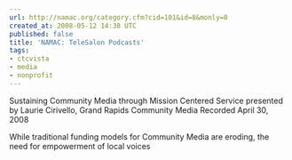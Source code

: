 ```yaml
---
url: http://namac.org/category.cfm?cid=101&id=8&monly=0
created_at: 2008-05-12 14:38 UTC
published: false
title: 'NAMAC: TeleSalon Podcasts'
tags:
- ctcvista
- media
- nonprofit
---
```


Sustaining Community Media through Mission Centered Service
presented by Laurie Cirivello, Grand Rapids Community Media
Recorded April 30, 2008

While traditional funding models for Community Media are eroding, the need for empowerment of local voices

